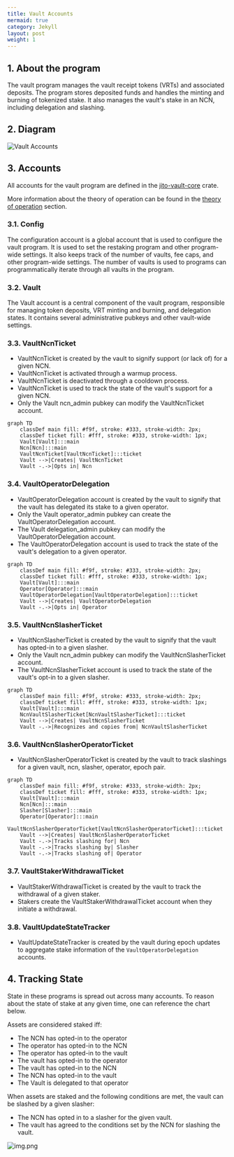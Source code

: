 ```yaml
---
title: Vault Accounts
mermaid: true
category: Jekyll
layout: post
weight: 1
---
```


## 1. About the program

The vault program manages the vault receipt tokens (VRTs) and associated deposits. The program stores deposited funds and handles the minting and burning of tokenized stake. It also manages the vault's stake in an NCN, including delegation and slashing.

## 2. Diagram

![Vault Accounts](/assets/images/vault_accounts.png)

## 3. Accounts

All accounts for the vault program are defined in the [jito-vault-core](https://github.com/jito-foundation/restaking/tree/master/vault_core/src) crate.

More information about the theory of operation can be found in the [theory of operation](./theory_of_operation.md) section.

### 3.1. Config

The configuration account is a global account that is used to configure the vault program. It is used to set the restaking program and other program-wide settings. It also keeps track of the number of vaults, fee caps, and other program-wide settings. The number of vaults is used to programs can programmatically iterate through all vaults in the program.

### 3.2. Vault

The Vault account is a central component of the vault program, responsible for managing token deposits, VRT minting and burning, and delegation states. It contains several administrative pubkeys and other vault-wide settings.

### 3.3. VaultNcnTicket

- VaultNcnTicket is created by the vault to signify support (or lack of) for a given NCN.
- VaultNcnTicket is activated through a warmup process.
- VaultNcnTicket is deactivated through a cooldown process.
- VaultNcnTicket is used to track the state of the vault's support for a given NCN.
- Only the Vault ncn_admin pubkey can modify the VaultNcnTicket account.

```mermaid
graph TD
    classDef main fill: #f9f, stroke: #333, stroke-width: 2px;
    classDef ticket fill: #fff, stroke: #333, stroke-width: 1px;
    Vault[Vault]:::main
    Ncn[Ncn]:::main
    VaultNcnTicket[VaultNcnTicket]:::ticket
    Vault -->|Creates| VaultNcnTicket
    Vault -.->|Opts in| Ncn
```

### 3.4. VaultOperatorDelegation

- VaultOperatorDelegation account is created by the vault to signify that the vault has delegated its stake to a given operator.
- Only the Vault operator_admin pubkey can create the VaultOperatorDelegation account.
- The Vault delegation_admin pubkey can modify the VaultOperatorDelegation account.
- The VaultOperatorDelegation account is used to track the state of the vault's delegation to a given operator.

```mermaid
graph TD
    classDef main fill: #f9f, stroke: #333, stroke-width: 2px;
    classDef ticket fill: #fff, stroke: #333, stroke-width: 1px;
    Vault[Vault]:::main
    Operator[Operator]:::main
    VaultOperatorDelegation[VaultOperatorDelegation]:::ticket
    Vault -->|Creates| VaultOperatorDelegation
    Vault -.->|Opts in| Operator
```

### 3.5. VaultNcnSlasherTicket

- VaultNcnSlasherTicket is created by the vault to signify that the vault has opted-in to a given slasher.
- Only the Vault ncn_admin pubkey can modify the VaultNcnSlasherTicket account.
- The VaultNcnSlasherTicket account is used to track the state of the vault's opt-in to a given slasher.

```mermaid
graph TD
    classDef main fill: #f9f, stroke: #333, stroke-width: 2px;
    classDef ticket fill: #fff, stroke: #333, stroke-width: 1px;
    Vault[Vault]:::main
    NcnVaultSlasherTicket[NcnVaultSlasherTicket]:::ticket
    Vault -->|Creates| VaultNcnSlasherTicket
    Vault -.->|Recognizes and copies from| NcnVaultSlasherTicket
```

### 3.6. VaultNcnSlasherOperatorTicket

- VaultNcnSlasherOperatorTicket is created by the vault to track slashings for a given vault, ncn, slasher, operator, epoch pair.

```mermaid
graph TD
    classDef main fill: #f9f, stroke: #333, stroke-width: 2px;
    classDef ticket fill: #fff, stroke: #333, stroke-width: 1px;
    Vault[Vault]:::main
    Ncn[Ncn]:::main
    Slasher[Slasher]:::main
    Operator[Operator]:::main
    VaultNcnSlasherOperatorTicket[VaultNcnSlasherOperatorTicket]:::ticket
    Vault -->|Creates| VaultNcnSlasherOperatorTicket
    Vault -.->|Tracks slashing for| Ncn
    Vault -.->|Tracks slashing by| Slasher
    Vault -.->|Tracks slashing of| Operator
```

### 3.7. VaultStakerWithdrawalTicket

- VaultStakerWithdrawalTicket is created by the vault to track the withdrawal of a given staker.
- Stakers create the VaultStakerWithdrawalTicket account when they initiate a withdrawal.

### 3.8. VaultUpdateStateTracker

- VaultUpdateStateTracker is created by the vault during epoch updates to aggregate stake information of the `VaultOperatorDelegation` accounts.

## 4. Tracking State

State in these programs is spread out across many accounts.
To reason about the state of stake at any given time, one can reference the chart below.

Assets are considered staked iff:

- The NCN has opted-in to the operator
- The operator has opted-in to the NCN
- The operator has opted-in to the vault
- The vault has opted-in to the operator
- The vault has opted-in to the NCN
- The NCN has opted-in to the vault
- The Vault is delegated to that operator

When assets are staked and the following conditions are met, the vault can be slashed by a given slasher:

- The NCN has opted in to a slasher for the given vault.
- The vault has agreed to the conditions set by the NCN for slashing the vault.

![img.png](/assets/images/staked_venn_diagram.png)
